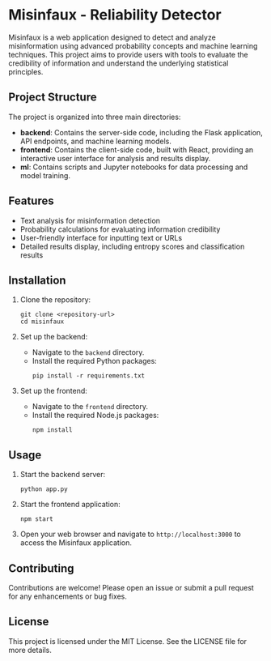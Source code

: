 # Misinfaux - Reliability Detector

Misinfaux is a web application designed to detect and analyze misinformation using advanced probability concepts and machine learning techniques. This project aims to provide users with tools to evaluate the credibility of information and understand the underlying statistical principles.

## Project Structure

The project is organized into three main directories:

- **backend**: Contains the server-side code, including the Flask application, API endpoints, and machine learning models.
- **frontend**: Contains the client-side code, built with React, providing an interactive user interface for analysis and results display.
- **ml**: Contains scripts and Jupyter notebooks for data processing and model training.

## Features

- Text analysis for misinformation detection
- Probability calculations for evaluating information credibility
- User-friendly interface for inputting text or URLs
- Detailed results display, including entropy scores and classification results

## Installation

1. Clone the repository:
   ```
   git clone <repository-url>
   cd misinfaux
   ```

2. Set up the backend:
   - Navigate to the `backend` directory.
   - Install the required Python packages:
     ```
     pip install -r requirements.txt
     ```

3. Set up the frontend:
   - Navigate to the `frontend` directory.
   - Install the required Node.js packages:
     ```
     npm install
     ```

## Usage

1. Start the backend server:
   ```
   python app.py
   ```

2. Start the frontend application:
   ```
   npm start
   ```

3. Open your web browser and navigate to `http://localhost:3000` to access the Misinfaux application.

## Contributing

Contributions are welcome! Please open an issue or submit a pull request for any enhancements or bug fixes.

## License

This project is licensed under the MIT License. See the LICENSE file for more details.